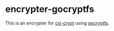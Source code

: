 # encrypter-gocryptfs
This is an encrypter for [csi-crypt](https://github.com/Lykos153/csi-crypt) using [gocryptfs](https://github.com/rfjakob/gocryptfs).

